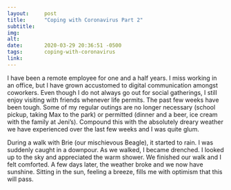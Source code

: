 ```yaml
---
layout:     post
title:      "Coping with Coronavirus Part 2"
subtitle:   
img:        
alt:        
date:       2020-03-29 20:36:51 -0500
tags:       coping-with-coronavirus
link:       
---
```


I have been a remote employee for one and a half years. I miss working in an office, but I have grown accustomed to digital communication amongst coworkers. Even though I do not always go out for social gatherings, I still enjoy visiting with friends whenever life permits. The past few weeks have been tough. Some of my regular outings are no longer necessary (school pickup, taking Max to the park) or permitted (dinner and a beer, ice cream with the family at Jeni’s). Compound this with the absolutely dreary weather we have experienced over the last few weeks and I was quite glum.

During a walk with Brie (our mischievous Beagle), it started to rain. I was suddenly caught in a downpour. As we walked, I became drenched. I looked up to the sky and appreciated the warm shower. We finished our walk and I felt comforted. A few days later, the weather broke and we now have sunshine. Sitting in the sun, feeling a breeze, fills me with optimism that this will pass.